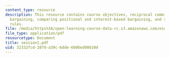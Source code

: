```yaml
---
content_type: resource
description: This resource contains course objectives, reciprocal commitments, traditional
  bargaining, comparing positional and interest-based bargaining, and simulation ground
  rules.
file: /media/https%3A/open-learning-course-data-rc.s3.amazonaws.com/esd-141-technology-policy-negotiations-spring-2006/32332fcd287da39c6dde69d6ed98610d_session1.pdf
file_type: application/pdf
resourcetype: Document
title: session1.pdf
uid: 32332fcd-287d-a39c-6dde-69d6ed98610d
---
```

